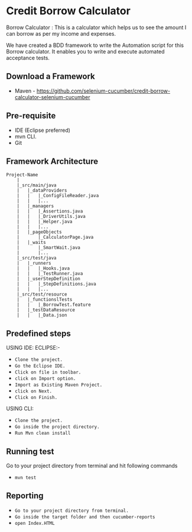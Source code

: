 Credit Borrow Calculator
=================

Borrow Calculator : This is a calculator which helps us to see the amount I can borrow as per my 
income and expenses.

We have created a BDD framework to write the Automation script for this Borrow calculator.
It enables you to write and execute automated acceptance tests.


Download a Framework
--------------
* Maven - https://github.com/selenium-cucumber/credit-borrow-calculator-selenium-cucumber

Pre-requisite 
--------------
* IDE (Eclipse preferred)
* mvn CLI.
* Git

Framework Architecture
--------------
	Project-Name
		|
		|_src/main/java
		|	|_dataProviders
		|	|	|_ConfigFileReader.java
		|	|	|...
		|	|_managers
		|	|	|_Assertions.java
		|	|	|_DriverUtils.java
		|	|	|_Helper.java
		|	|	|...
		|	|_pageObjects
		|		|_CalculatorPage.java
		|	|_waits
		|		|_SmartWait.java
		|		|...
		|_src/test/java
		|	|_runners
		|	|	|_Hooks.java
		|	|	|_TestRunner.java
		|	|_userStepDefinition
		|	|	|_StepDefinitions.java
		|	|	|...
		|_src/test/resource
		|	|_functionslTests
		|	|	|_BorrowTest.feature
		|	|_testDataResource
		|	|	|_Data.json


Predefined steps
-----------------

USING IDE:
 	ECLIPSE:-
* `Clone the project.`
* `Go the Eclipse IDE.`
* `Click on file in toolbar.`
* `click on Import option.`
* `Import as Existing Maven Project.`
* `click on Next.` 
* `Click on Finish.`

USING CLI:
* `Clone the project.`
* `Go inside the project directory.`
* `Run Mvn clean install`
 

Running test
--------------

Go to your project directory from terminal and hit following commands
* `mvn test `


Reporting
--------------
* `Go to your project directory from terminal.`
* `Go inside the target folder and then cucumber-reports`
* `open Index.HTML`




